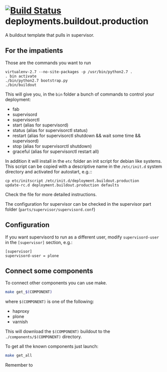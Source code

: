 [![Build Status](https://travis-ci.org/RedTurtle/deployments.buildout.production.png?branch=master)](https://travis-ci.org/RedTurtle/deployments.buildout.production)
deployments.buildout.production
===============================

A buildout template that pulls in supervisor.

For the impatients
------------------
Those are the commands you want to run
```
virtualenv-2.7 --no-site-packages -p /usr/bin/python2.7 .
. bin activate
./bin/python2.7 bootstrap.py
./bin/buildout
```

This will give you, in the `bin` folder a bunch of commands to control your
deployment:
- fab
- supervisord
- supervisorctl
- start (alias for supervisord)
- status (alias for supervisorctl status)
- restart (alias for supervisorctl shutdown && wait some time && supervisord)
- stop (alias for supervisorctl shutdown)
- graceful (alias for supervisorctl restart all)

In addition it will install in the `etc` folder an init script for debian like
systems.
This script can be copied with a descriptive name in the `/etc/init.d` system
directory and activated for autostart, e.g.::
```
cp etc/initscript /etc/init.d/deployment.buildout.production
update-rc.d deployment.buildout.production defaults
```
Check the file for more detailed instructions.

The configuration for supervisor can be checked in the supervisor part
folder (`parts/supervisor/supervisord.conf`)

Configuration
-------------

If you want supervisord to run as a different user,
modify `supervisord-user` in the `[supervisor]` section, e.g.:

```
[supervisor]
supervisord-user = plone
```

Connect some components
-----------------------
To connect other components you can use make.

```bash
make get_$(COMPONENT)
```
where `$(COMPONENT)` is one of the following:
 * haproxy 
 * plone
 * varnish

This will download the `$(COMPONENT)` buildout 
to the `./components/$(COMPONENT)` directory.

To get all the known components just launch:
```bash
make get_all
```

Remember to 